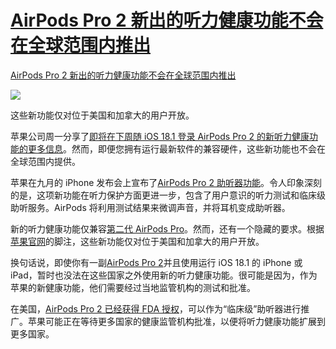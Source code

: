 # [AirPods Pro 2 新出的听力健康功能不会在全球范围内推出](https://github.com/jaaleng/jaaleng.github.io/issues/91)

[AirPods Pro 2 新出的听力健康功能不会在全球范围内推出](https://9to5mac.com/2024/10/21/hearing-health-airpods-pro-2-available/)

![](https://pic.superbed.cc/item/671748d7fa9f77b4dce4840c.jpg)


这些新功能仅对位于美国和加拿大的用户开放。

苹果公司周一分享了[即将在下周随 iOS 18.1 登录 AirPods Pro 2 的新听力健康功能的更多信息](https://9to5mac.com/2024/10/21/airpods-pro-2-hearing-health-features-launch-date/)。然而，即便您拥有运行最新软件的兼容硬件，这些新功能也不会在全球范围内提供。

苹果在九月的 iPhone 发布会上宣布了[AirPods Pro 2 助听器功能](https://9to5mac.com/2024/09/10/four-new-features-coming-to-airpods-pro-2-this-year/)。令人印象深刻的是，这项新功能在听力保护方面更进一步，包含了用户意识的听力测试和临床级助听服务。AirPods 将利用测试结果来微调声音，并将耳机变成助听器。

新的听力健康功能仅兼容[第二代 AirPods Pro](https://amzn.to/4hg00HZ)。然而，还有一个隐藏的要求。根据[苹果官网](https://www.apple.com/airpods-pro/hearing-health/)的脚注，这些新功能仅对位于美国和加拿大的用户开放。

换句话说，即使你有一副[AirPods Pro 2](https://amzn.to/4hg00HZ)并且使用运行 iOS 18.1 的 iPhone 或 iPad，暂时也没法在这些国家之外使用新的听力健康功能。很可能是因为，作为苹果的新健康功能，他们需要经过当地监管机构的测试和批准。

在美国，[AirPods Pro 2 已经获得 FDA 授权](https://9to5mac.com/2024/09/12/apple-just-got-approval-for-airpods-pro-2s-hearing-aid-feature/)，可以作为“临床级”助听器进行推广。苹果可能正在等待更多国家的健康监管机构批准，以便将听力健康功能扩展到更多国家。

